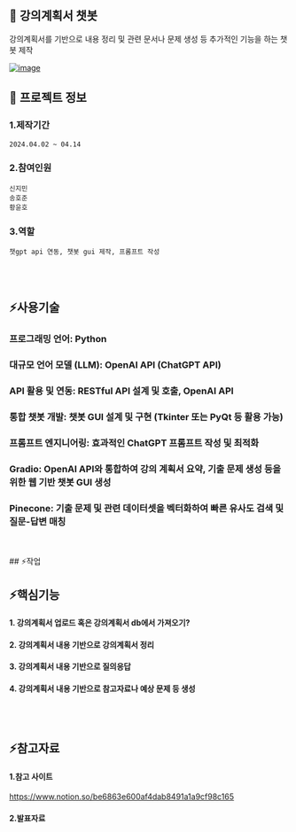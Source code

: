 

<!--## Hi there 👋
**jiminnnnnn/jiminnnnnn** is a ✨ _special_ ✨ repository because its `README.md` (this file) appears on your GitHub profile.

Here are some ideas to get you started:

- 🔭 I’m currently working on ...
- 🌱 I’m currently learning ...
- 👯 I’m looking to collaborate on ...
- 🤔 I’m looking for help with ...
- 💬 Ask me about ...
- 📫 How to reach me: ...
- 😄 Pronouns: ...
- ⚡ Fun fact: ...
-->


## 👋 강의계획서 챗봇
강의계획서를 기반으로 내용 정리 및 관련 문서나 문제 생성 등 추가적인 기능을 하는 챗봇 제작
<br/>

[![image](https://github.com/user-attachments/assets/7b541827-ad9d-4815-908d-0858dfc1fd2c)]()
<br/>

## 🌱 프로젝트 정보
### 1.제작기간
	2024.04.02 ~ 04.14
### 2.참여인원
	신지민
 	송호준
  	황윤호
### 3.역할
	챗gpt api 연동, 챗봇 gui 제작, 프롬프트 작성
<br/>
<br/>

## ⚡사용기술
### 프로그래밍 언어: Python
### 대규모 언어 모델 (LLM): OpenAI API (ChatGPT API)
### API 활용 및 연동: RESTful API 설계 및 호출, OpenAI API
### 통합 챗봇 개발: 챗봇 GUI 설계 및 구현 (Tkinter 또는 PyQt 등 활용 가능)
### 프롬프트 엔지니어링: 효과적인 ChatGPT 프롬프트 작성 및 최적화
### Gradio: OpenAI API와 통합하여 강의 계획서 요약, 기출 문제 생성 등을 위한 웹 기반 챗봇 GUI 생성
### Pinecone: 기출 문제 및 관련 데이터셋을 벡터화하여 빠른 유사도 검색 및 질문-답변 매칭

<br/>
<br/>
## ⚡작업



## ⚡핵심기능
#### 	1. 강의계획서 업로드 혹은 강의계획서 db에서 가져오기?
#### 	2. 강의계획서 내용 기반으로 강의계획서 정리
#### 	3. 강의계획서 내용 기반으로 질의응답
#### 	4. 강의계획서 내용 기반으로 참고자료나 예상 문제 등 생성
<br/>
<br/>

## ⚡참고자료
#### 	1.참고 사이트
<https://www.notion.so/be6863e600af4dab8491a1a9cf98c165>
#### 	2.발표자료
 
